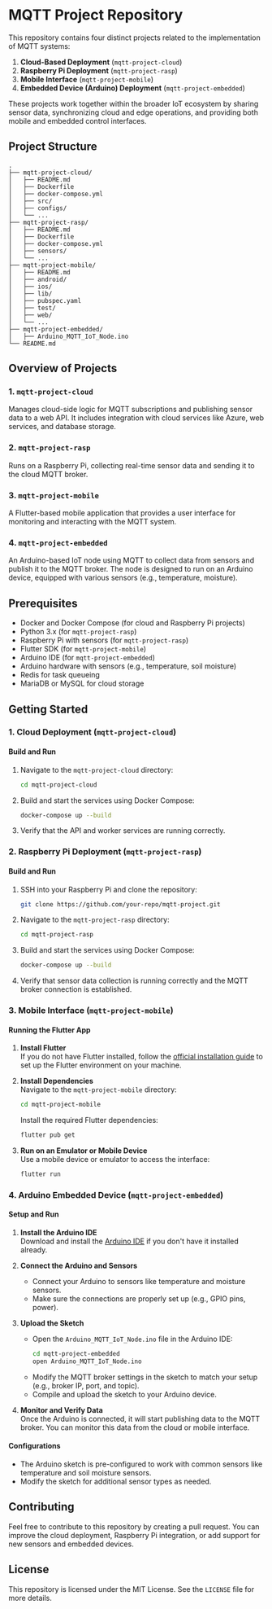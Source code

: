 
# MQTT Project Repository

This repository contains four distinct projects related to the implementation of MQTT systems:

1. **Cloud-Based Deployment** (`mqtt-project-cloud`)
2. **Raspberry Pi Deployment** (`mqtt-project-rasp`)
3. **Mobile Interface** (`mqtt-project-mobile`)
4. **Embedded Device (Arduino) Deployment** (`mqtt-project-embedded`)

These projects work together within the broader IoT ecosystem by sharing sensor data, synchronizing cloud and edge operations, and providing both mobile and embedded control interfaces.

## Project Structure

```text
.
├── mqtt-project-cloud/
│   ├── README.md
│   ├── Dockerfile
│   ├── docker-compose.yml
│   ├── src/
│   ├── configs/
│   └── ...
├── mqtt-project-rasp/
│   ├── README.md
│   ├── Dockerfile
│   ├── docker-compose.yml
│   ├── sensors/
│   └── ...
├── mqtt-project-mobile/
│   ├── README.md
│   ├── android/
│   ├── ios/
│   ├── lib/
│   ├── pubspec.yaml
│   ├── test/
│   ├── web/
│   └── ...
├── mqtt-project-embedded/
│   ├── Arduino_MQTT_IoT_Node.ino
└── README.md
```

## Overview of Projects

### 1. `mqtt-project-cloud`
Manages cloud-side logic for MQTT subscriptions and publishing sensor data to a web API. It includes integration with cloud services like Azure, web services, and database storage.

### 2. `mqtt-project-rasp`
Runs on a Raspberry Pi, collecting real-time sensor data and sending it to the cloud MQTT broker.

### 3. `mqtt-project-mobile`
A Flutter-based mobile application that provides a user interface for monitoring and interacting with the MQTT system.

### 4. `mqtt-project-embedded`
An Arduino-based IoT node using MQTT to collect data from sensors and publish it to the MQTT broker. The node is designed to run on an Arduino device, equipped with various sensors (e.g., temperature, moisture).

## Prerequisites

- Docker and Docker Compose (for cloud and Raspberry Pi projects)
- Python 3.x (for `mqtt-project-rasp`)
- Raspberry Pi with sensors (for `mqtt-project-rasp`)
- Flutter SDK (for `mqtt-project-mobile`)
- Arduino IDE (for `mqtt-project-embedded`)
- Arduino hardware with sensors (e.g., temperature, soil moisture)
- Redis for task queueing
- MariaDB or MySQL for cloud storage

## Getting Started

### 1. Cloud Deployment (`mqtt-project-cloud`)

#### Build and Run
1. Navigate to the `mqtt-project-cloud` directory:
   ```bash
   cd mqtt-project-cloud
   ```

2. Build and start the services using Docker Compose:
   ```bash
   docker-compose up --build
   ```

3. Verify that the API and worker services are running correctly.

### 2. Raspberry Pi Deployment (`mqtt-project-rasp`)

#### Build and Run
1. SSH into your Raspberry Pi and clone the repository:
   ```bash
   git clone https://github.com/your-repo/mqtt-project.git
   ```

2. Navigate to the `mqtt-project-rasp` directory:
   ```bash
   cd mqtt-project-rasp
   ```

3. Build and start the services using Docker Compose:
   ```bash
   docker-compose up --build
   ```

4. Verify that sensor data collection is running correctly and the MQTT broker connection is established.

### 3. Mobile Interface (`mqtt-project-mobile`)

#### Running the Flutter App

1. **Install Flutter**  
   If you do not have Flutter installed, follow the [official installation guide](https://flutter.dev/docs/get-started/install) to set up the Flutter environment on your machine.

2. **Install Dependencies**  
   Navigate to the `mqtt-project-mobile` directory:
   ```bash
   cd mqtt-project-mobile
   ```
   Install the required Flutter dependencies:
   ```bash
   flutter pub get
   ```

3. **Run on an Emulator or Mobile Device**  
   Use a mobile device or emulator to access the interface:
   ```bash
   flutter run
   ```

### 4. Arduino Embedded Device (`mqtt-project-embedded`)

#### Setup and Run

1. **Install the Arduino IDE**  
   Download and install the [Arduino IDE](https://www.arduino.cc/en/software) if you don't have it installed already.

2. **Connect the Arduino and Sensors**  
   - Connect your Arduino to sensors like temperature and moisture sensors.
   - Make sure the connections are properly set up (e.g., GPIO pins, power).

3. **Upload the Sketch**  
   - Open the `Arduino_MQTT_IoT_Node.ino` file in the Arduino IDE:
     ```bash
     cd mqtt-project-embedded
     open Arduino_MQTT_IoT_Node.ino
     ```
   - Modify the MQTT broker settings in the sketch to match your setup (e.g., broker IP, port, and topic).
   - Compile and upload the sketch to your Arduino device.

4. **Monitor and Verify Data**  
   Once the Arduino is connected, it will start publishing data to the MQTT broker. You can monitor this data from the cloud or mobile interface.

#### Configurations
- The Arduino sketch is pre-configured to work with common sensors like temperature and soil moisture sensors.
- Modify the sketch for additional sensor types as needed.

## Contributing

Feel free to contribute to this repository by creating a pull request. You can improve the cloud deployment, Raspberry Pi integration, or add support for new sensors and embedded devices.

## License

This repository is licensed under the MIT License. See the `LICENSE` file for more details.
